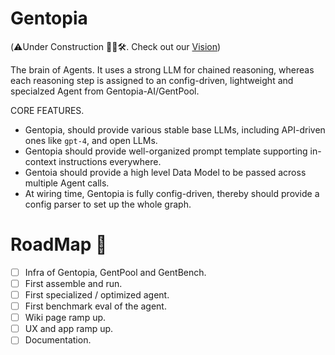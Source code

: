 # Gentopia 
(⚠️Under Construction 👷‍♂️🛠️. Check out our [Vision](https://docs.google.com/presentation/d/1qO2BdBk7zwx9wxGb2iryuAsg0M9AUcldz5SPos8YFSE/edit#slide=id.p))

The brain of Agents. It uses a strong LLM for chained reasoning, whereas each reasoning step is assigned to an config-driven, lightweight and specialzed Agent from Gentopia-AI/GentPool.

CORE FEATURES.
- Gentopia, should provide various stable base LLMs, including API-driven ones like `gpt-4`, and open LLMs.
- Gentopia should provide well-organized prompt template supporting in-context instructions everywhere.
- Gentoia should provide a high level Data Model to be passed across multiple Agent calls.
- At wiring time, Gentopia is fully config-driven, thereby should provide a config parser to set up the whole graph. 


# RoadMap 📌
- [ ] Infra of Gentopia, GentPool and GentBench.
- [ ] First assemble and run.
- [ ] First specialized / optimized agent.
- [ ] First benchmark eval of the agent.
- [ ] Wiki page ramp up.
- [ ] UX and app ramp up.
- [ ] Documentation.
